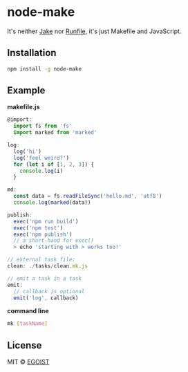 # node-make

It's neither [Jake](http://jakejs.com/) nor [Runfile](https://github.com/runfile/runfile), it's just Makefile and JavaScript.

## Installation

```bash
npm install -g node-make
```

## Example

**makefile.js**

```javascript
@import:
  import fs from 'fs'
  import marked from 'marked'

log:
  log('hi')
  log('feel weird?')
  for (let i of [1, 2, 3]) {
    console.log(i)
  }

md:
  const data = fs.readFileSync('hello.md', 'utf8')
  console.log(marked(data))

publish:
  exec('npm run build')
  exec('npm test')
  exec('npm publish')
  // a short-hand for exec()
  > echo 'starting with > works too!'

// external task file:
clean: ./tasks/clean.mk.js

// emit a task in a task
emit:
  // callback is optional
  emit('log', callback)
```

**command line**

```bash
mk [taskName]
```

## License

MIT &copy; [EGOIST](https://github.com/egoist)
